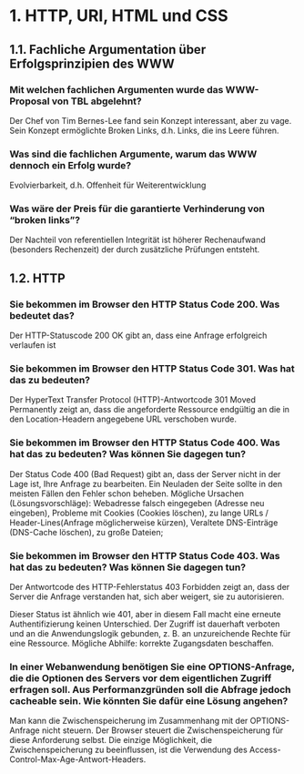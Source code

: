 <h1>1. HTTP, URI, HTML und CSS</h1>
<h2>1.1. Fachliche Argumentation über Erfolgsprinzipien des WWW</h2>

<h3>Mit welchen fachlichen Argumenten wurde das WWW-Proposal von TBL abgelehnt?</h3>
<p>Der Chef von Tim Bernes-Lee fand sein Konzept interessant, aber zu vage. Sein Konzept ermöglichte Broken Links, d.h. Links, die ins Leere führen.</p>

<h3>Was sind die fachlichen Argumente, warum das WWW dennoch ein Erfolg wurde?</h3>
<p>Evolvierbarkeit, d.h. Offenheit für Weiterentwicklung</p>

<h3>Was wäre der Preis für die garantierte Verhinderung von “broken links”?</h3>
<p>Der Nachteil von referentiellen Integrität ist höherer Rechenaufwand (besonders Rechenzeit) der durch zusätzliche Prüfungen entsteht.</p>

<h2>1.2. HTTP</h2>

<h3>Sie bekommen im Browser den HTTP Status Code 200. Was bedeutet das?</h3>
<p>Der HTTP-Statuscode 200 OK gibt an, dass eine Anfrage erfolgreich verlaufen ist</p>

<h3>Sie bekommen im Browser den HTTP Status Code 301. Was hat das zu bedeuten? </h3>
<p>Der HyperText Transfer Protocol (HTTP)-Antwortcode 301 Moved Permanently zeigt an, dass die angeforderte Ressource endgültig an die in den Location-Headern angegebene URL verschoben wurde.</p>

<h3>Sie bekommen im Browser den HTTP Status Code 400. Was hat das zu bedeuten? Was können Sie dagegen tun?</h3>
<p>Der Status Code 400 (Bad Request) gibt an, dass der Server nicht in der Lage ist, Ihre Anfrage zu bearbeiten. Ein Neuladen der Seite sollte in den meisten Fällen den Fehler schon beheben. Mögliche Ursachen (Lösungsvorschläge):
Webadresse falsch eingegeben (Adresse neu eingeben), Probleme mit Cookies (Cookies löschen), zu lange URLs / Header-Lines(Anfrage möglicherweise kürzen),  Veraltete DNS-Einträge (DNS-Cache löschen), zu große Dateien;</p>

<h3>Sie bekommen im Browser den HTTP Status Code 403. Was hat das zu bedeuten? Was können Sie dagegen tun?</h3>
<p>Der Antwortcode des HTTP-Fehlerstatus 403 Forbidden zeigt an, dass der Server die Anfrage verstanden hat, sich aber weigert, sie zu autorisieren.</p>
<p> Dieser Status ist ähnlich wie 401, aber in diesem Fall macht eine erneute Authentifizierung keinen Unterschied. Der Zugriff ist dauerhaft verboten und an die Anwendungslogik gebunden, z. B. an unzureichende Rechte für eine Ressource. Mögliche Abhilfe: korrekte Zugangsdaten beschaffen.</p>

<h3>In einer Webanwendung benötigen Sie eine OPTIONS-Anfrage, die die Optionen des Servers vor dem eigentlichen Zugriff erfragen soll. Aus Performanzgründen soll die Abfrage jedoch cacheable sein. Wie könnten Sie dafür eine Lösung angehen?</h3>
<p>Man kann die Zwischenspeicherung im Zusammenhang mit der OPTIONS-Anfrage nicht steuern. Der Browser steuert die Zwischenspeicherung für diese Anforderung selbst. Die einzige Möglichkeit, die Zwischenspeicherung zu beeinflussen, ist die Verwendung des Access-Control-Max-Age-Antwort-Headers.</p>
